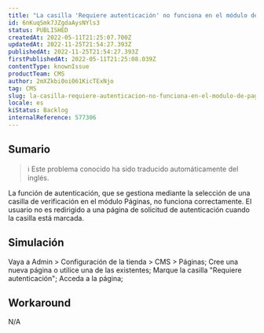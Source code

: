 ```yaml
---
title: "La casilla 'Requiere autenticación' no funciona en el módulo de páginas"
id: 6nKuqSmk7JZgdaAysNYls3
status: PUBLISHED
createdAt: 2022-05-11T21:25:07.700Z
updatedAt: 2022-11-25T21:54:27.393Z
publishedAt: 2022-11-25T21:54:27.393Z
firstPublishedAt: 2022-05-11T21:25:08.039Z
contentType: knownIssue
productTeam: CMS
author: 2mXZkbi0oi061KicTExNjo
tag: CMS
slug: la-casilla-requiere-autenticacion-no-funciona-en-el-modulo-de-paginas
locale: es
kiStatus: Backlog
internalReference: 577306
---
```


## Sumario

>ℹ️ Este problema conocido ha sido traducido automáticamente del inglés.


La función de autenticación, que se gestiona mediante la selección de una casilla de verificación en el módulo Páginas, no funciona correctamente. El usuario no es redirigido a una página de solicitud de autenticación cuando la casilla está marcada.



## Simulación


Vaya a Admin > Configuración de la tienda > CMS > Páginas;
Cree una nueva página o utilice una de las existentes;
Marque la casilla "Requiere autenticación";
Acceda a la página;



## Workaround


N/A

